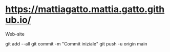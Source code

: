 # https://mattiagatto.mattia.gatto.github.io/
Web-site

git add --all
git commit -m "Commit iniziale"
git push -u origin main
